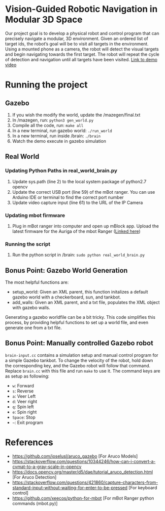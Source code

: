 
# Vision-Guided Robotic Navigation in Modular 3D Space

Our project goal is to develop a physical robot and control program that can precisely navigate a modular, 3D environment. Given an ordered list of target ids, the robot’s goal will be to visit all targets in the environment. Using a mounted phone as a camera, the robot will detect the visual targets and begin navigating towards the first target. The robot will repeat the cycle of detection and navigation until all targets have been visited. [Link to demo video](https://www.youtube.com/watch?v=5uiuzLLQ6lY&t=152s)

# Running the project

## Gazebo
1. If you wish the modify the world, update the /mazegen/final.txt
2. In /mazegen, run: ```python3 gen_world.py```
3. Compile all the code, run: ```make all```
4. In a new terminal, run gazebo world: ```./run_world```
5. In a new terminal, run inside /brain: ```./brain```
6. Watch the demo execute in gazebo simulation

## Real World

### Updating Python Paths in real_world_brain.py
1. Update sys.path (line 2) to the local system package of python2.7 opencv
2. Update the correct USB port (line 59) of the mBot ranger. You can use Arduino IDE or terminal to find the correct port number
3. Update video capture input (line 61) to the URL of the IP Camera

### Updating mbot firmware
1. Plug in mBot ranger into computer and open up mBlock app. Upload the latest firmware for the Auriga of the mbot Ranger ([Linked here](https://github.com/Makeblock-official/Makeblock-Libraries/blob/master/examples/Firmware_for_Auriga/Firmware_for_Auriga.ino))

### Running the script
1. Run the python script in /brain: ```sudo python real_world_brain.py```

## Bonus Point: Gazebo World Generation

The most helpful functions are:

- setup_world: Given an XML parent, this function initalizes a default gazebo world with a checkerboard, sun, and tankbot.
- add_walls: Given an XML parent, and a txt file, populates the XML object with gazebo walls.

Generating a gazebo worldfile can be a bit tricky. This code simplifies this process, by providing helpful functions to set up a world file, and even generate one from a txt file.

## Bonus Point: Manually controlled Gazebo robot

`brain-input.cc` contains a simulation setup and manual control program for a simple Gazebo tankbot. To change the velocity of the robot, hold down the corresponding key, and the Gazebo robot will follow that command. Replace `brain.cc` with this file and run `make` to use it. The command keys are as setup as following:

- `w`: Forward
- `s`: Reverse
- `a`: Veer Left
- `d`: Veer right
- `q`: Spin left
- `e`: Spin right
- `Space`: Stop
- `~`: Exit program

# References
- https://github.com/joselusl/aruco_gazebo [For Aruco Models]
- https://stackoverflow.com/questions/10344246/how-can-i-convert-a-cvmat-to-a-gray-scale-in-opencv
- https://docs.opencv.org/master/d5/dae/tutorial_aruco_detection.html [For Aruco Detection]
- https://stackoverflow.com/questions/421860/capture-characters-from-standard-input-without-waiting-for-enter-to-be-pressed [For keyboard control]
- https://github.com/xeecos/python-for-mbot [For mBot Ranger python commands (mbot.py)]

